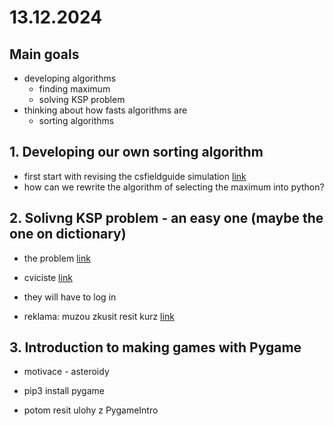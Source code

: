 # 13.12.2024

## Main goals

- developing algorithms
  - finding maximum
  - solving KSP problem
- thinking about how fasts algorithms are
  - sorting algorithms

## 1. Developing our own sorting algorithm

- first start with revising the csfieldguide simulation [link](https://www.csfieldguide.org.nz/en/interactives/sorting-algorithms/)
- how can we rewrite the algorithm of selecting the maximum into python?

## 2. Solivng KSP problem - an easy one (maybe the one on dictionary)

- the problem [link](https://ksp.mff.cuni.cz/z/ulohy/36/zadani1.html#task-36-Z1-1)
- cviciste [link](https://ksp.mff.cuni.cz/cviciste/)
- they will have to log in

- reklama: muzou zkusit resit kurz [link](https://ksp.mff.cuni.cz/kurz/)

## 3. Introduction to making games with Pygame

- motivace - asteroidy 

- pip3 install pygame

- potom resit ulohy z PygameIntro 